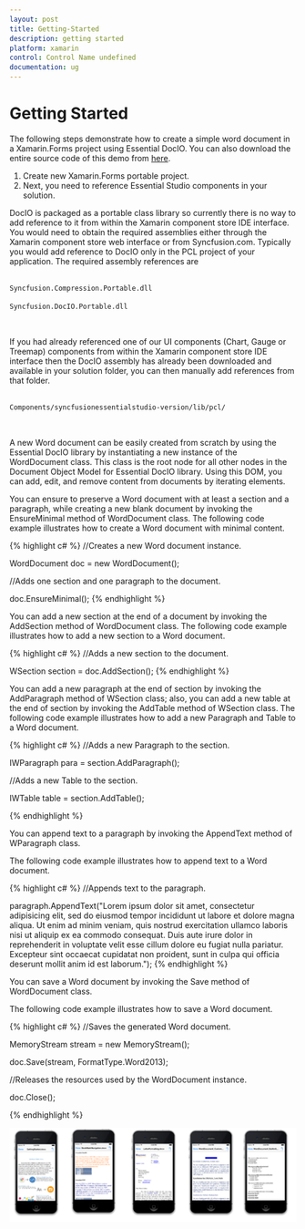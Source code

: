 ```yaml
---
layout: post
title: Getting-Started
description: getting started
platform: xamarin
control: Control Name undefined
documentation: ug
---
```


# Getting Started

The following steps demonstrate how to create a simple word document in a Xamarin.Forms project using Essential DocIO. You can also download the entire source code of this demo from [here](http://files2.syncfusion.com/Installs/v12.2.0.40/Samples/Xamarin/DocIO_GettingStarted.zip).

1. Create new Xamarin.Forms portable project.
2. Next, you need to reference Essential Studio components in your solution. 

DocIO is packaged as a portable class library so currently there is no way to add reference to it from within the Xamarin component store IDE interface. You would need to obtain the required assemblies either through the Xamarin component store web interface or from Syncfusion.com. Typically you would add reference to DocIO only in the PCL project of your application. The required assembly references are

```

Syncfusion.Compression.Portable.dll

Syncfusion.DocIO.Portable.dll



```

If you had already referenced one of our UI components (Chart, Gauge or Treemap) components from within the Xamarin component store IDE interface then the DocIO assembly has already been downloaded and available in your solution folder, you can then manually add references from that folder.



```

Components/syncfusionessentialstudio-version/lib/pcl/



```



A new Word document can be easily created from scratch by using the Essential DocIO library by instantiating a new instance of the WordDocument class. This class is the root node for all other nodes in the Document Object Model for Essential DocIO library. Using this DOM, you can add, edit, and remove content from documents by iterating elements.

You can ensure to preserve a Word document with at least a section and a paragraph, while creating a new blank document by invoking the EnsureMinimal method of WordDocument class. The following code example illustrates how to create a Word document with minimal content.

{% highlight c# %}
//Creates a new Word document instance.

WordDocument doc = new WordDocument();

//Adds one section and one paragraph to the document.

doc.EnsureMinimal();
{% endhighlight %}


You can add a new section at the end of a document by invoking the AddSection method of WordDocument class. The following code example illustrates how to add a new section to a Word document.

{% highlight c# %}
//Adds a new section to the document.

WSection section = doc.AddSection();
{% endhighlight %}


You can add a new paragraph at the end of section by invoking the AddParagraph method of WSection class; also, you can add a new table at the end of section by invoking the AddTable method of WSection class. The following code example illustrates how to add a new Paragraph and Table to a Word document.

{% highlight c# %}
//Adds a new Paragraph to the section.

IWParagraph para = section.AddParagraph();

//Adds a new Table to the section.

IWTable table = section.AddTable();

{% endhighlight %}

You can append text to a paragraph by invoking the AppendText method of WParagraph class.

The following code example illustrates how to append text to a Word document.

{% highlight c# %}
//Appends text to the paragraph.

paragraph.AppendText("Lorem ipsum dolor sit amet, consectetur adipisicing elit, sed do eiusmod tempor incididunt ut labore et dolore magna aliqua. Ut enim ad minim veniam, quis nostrud exercitation ullamco laboris nisi ut aliquip ex ea commodo consequat. Duis aute irure dolor in reprehenderit in voluptate velit esse cillum dolore eu fugiat nulla pariatur. Excepteur sint occaecat cupidatat non proident, sunt in culpa qui officia deserunt mollit anim id est laborum.");
{% endhighlight %}


You can save a Word document by invoking the Save method of WordDocument class.

The following code example illustrates how to save a Word document.

{% highlight c# %}
//Saves the generated Word document.

MemoryStream stream = new MemoryStream();

doc.Save(stream, FormatType.Word2013);

//Releases the resources used by the WordDocument instance.

doc.Close();

{% endhighlight %}



![](Getting-Started_images/Getting-Started_img1.png)










